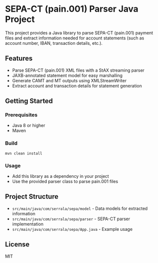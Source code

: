 # SEPA-CT (pain.001) Parser Java Project

This project provides a Java library to parse SEPA-CT (pain.001) payment files and extract information needed for account statements (such as account number, IBAN, transaction details, etc.).

## Features
- Parse SEPA-CT (pain.001) XML files with a StAX streaming parser
- JAXB-annotated statement model for easy marshalling
- Generate CAMT and MT outputs using XMLStreamWriter
- Extract account and transaction details for statement generation

## Getting Started

### Prerequisites
- Java 8 or higher
- Maven

### Build
```
mvn clean install
```

### Usage
- Add this library as a dependency in your project
- Use the provided parser class to parse pain.001 files

## Project Structure
- `src/main/java/com/serrala/sepa/model` - Data models for extracted information
- `src/main/java/com/serrala/sepa/parser` - SEPA-CT parser implementation
- `src/main/java/com/serrala/sepa/App.java` - Example usage

## License
MIT
